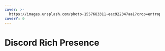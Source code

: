 ```yaml
---
cover: >-
  https://images.unsplash.com/photo-1557683311-eac922347aa1?crop=entropy&cs=tinysrgb&fm=jpg&ixid=MnwxOTcwMjR8MHwxfHNlYXJjaHw4fHxwdXJwbGUlMjBibHVlJTIwZ3JhZGllbnR8ZW58MHx8fHwxNjY3NjU2MjUy&ixlib=rb-4.0.3&q=80
coverY: 0
---
```


# Discord Rich Presence

